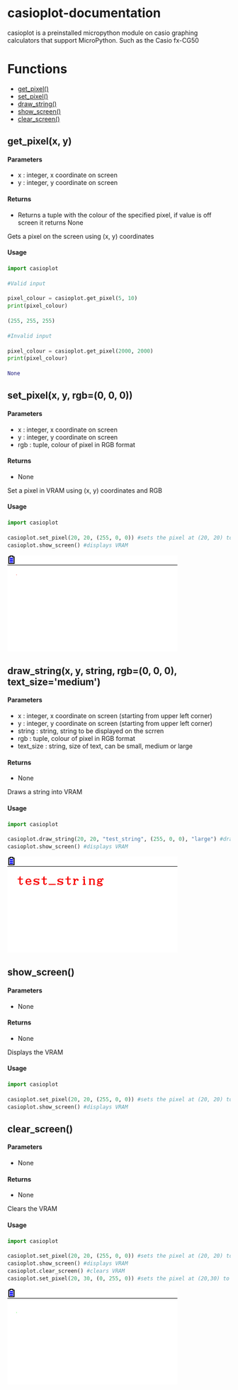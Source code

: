# casioplot-documentation
casioplot is a preinstalled micropython module on casio graphing calculators that support MicroPython.
Such as the Casio fx-CG50

# Functions
* [get_pixel()](https://github.com/P0pMan20/casioplot-documentation/blob/main/README.md#get_pixelx-y)
* [set_pixel()](https://github.com/P0pMan20/casioplot-documentation/blob/main/README.md#set_pixelx-y-rgb0-0-0)
* [draw_string()](https://github.com/P0pMan20/casioplot-documentation/blob/main/README.md#draw_stringx-y-string-rgb0-0-0-text_sizemedium)
* [show_screen()](https://github.com/P0pMan20/casioplot-documentation/blob/main/README.md#show_screen)
* [clear_screen()](https://github.com/P0pMan20/casioplot-documentation/blob/main/README.md#clear_screen)
 

 

## get_pixel(x, y)
#### Parameters
* x : integer, x coordinate on screen
* y : integer, y coordinate on screen

#### Returns
* Returns a tuple with the colour of the specified pixel, if value is off screen it returns None
 
Gets a pixel on the screen using (x, y) coordinates
 
#### Usage
```python
import casioplot

#Valid input

pixel_colour = casioplot.get_pixel(5, 10)
print(pixel_colour)

(255, 255, 255)

#Invalid input

pixel_colour = casioplot.get_pixel(2000, 2000)
print(pixel_colour)

None
```

## set_pixel(x, y, rgb=(0, 0, 0))
#### Parameters
* x : integer, x coordinate on screen
* y : integer, y coordinate on screen
* rgb : tuple, colour of pixel in RGB format



#### Returns
* None
 
Set a pixel in VRAM using (x, y) coordinates and RGB
 
#### Usage
```python
import casioplot

casioplot.set_pixel(20, 20, (255, 0, 0)) #sets the pixel at (20, 20) to red
casioplot.show_screen() #displays VRAM

```
![Set_Pixel_Example](/caps/Capt01.bmp)

## draw_string(x, y, string, rgb=(0, 0, 0), text_size='medium')
#### Parameters
* x : integer, x coordinate on screen (starting from upper left corner)
* y : integer, y coordinate on screen (starting from upper left corner)
* string : string, string to be displayed on the scrren
* rgb : tuple, colour of pixel in RGB format
* text_size : string, size of text, can be small, medium or large


#### Returns
* None
 
Draws a string into VRAM

#### Usage
```python
import casioplot

casioplot.draw_string(20, 20, "test_string", (255, 0, 0), "large") #draws a large red string starting at (20,20)
casioplot.show_screen() #displays VRAM

```
![Draw_String_Example](/caps/Capt02.bmp)

## show_screen()
#### Parameters
* None


#### Returns
* None
 
Displays the VRAM

#### Usage
```python
import casioplot

casioplot.set_pixel(20, 20, (255, 0, 0)) #sets the pixel at (20, 20) to red
casioplot.show_screen() #displays VRAM

```

## clear_screen()
#### Parameters
* None


#### Returns
* None
 
Clears the VRAM

#### Usage
```python
import casioplot

casioplot.set_pixel(20, 20, (255, 0, 0)) #sets the pixel at (20, 20) to red
casioplot.show_screen() #displays VRAM
casioplot.clear_screen() #clears VRAM
casioplot.set_pixel(20, 30, (0, 255, 0)) #sets the pixel at (20,30) to green
```
![Clear_Screen](/caps/Capt03.bmp)
